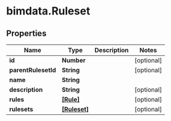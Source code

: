 # bimdata.Ruleset

## Properties

Name | Type | Description | Notes
------------ | ------------- | ------------- | -------------
**id** | **Number** |  | [optional] 
**parentRulesetId** | **String** |  | [optional] 
**name** | **String** |  | 
**description** | **String** |  | [optional] 
**rules** | [**[Rule]**](Rule.md) |  | [optional] 
**rulesets** | [**[Ruleset]**](Ruleset.md) |  | [optional] 


